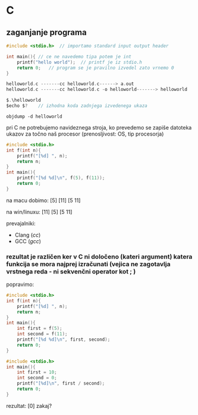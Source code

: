 # C

## zaganjanje programa

```C
#include <stdio.h>  // importamo standard input output header

int main(){ // ce ne navedemo tipa potem je int
    printf("hello world");  // printf je iz stdio.h
    return 0;   // program se je pravilno izvedel zato vrnemo 0
}

helloworld.c -------cc helloworld.c------> a.out
helloworld.c -------cc helloworld.c -o helloworld-------> helloworld

$.\helloworld
$echo $?    // izhodna koda zadnjega izvedenega ukaza
```

```
objdump -d helloworld
```

pri C ne potrebujemo navideznega stroja, ko prevedemo se zapiše datoteka ukazov za točno naš procesor
(prenosljivost: OS, tip procesorja)

```C
#include <stdio.h>
int f(int n){
    printf("[%d] ", n);
    return n;
}
int main(){
    printf("[%d %d]\n", f(5), f(11));
    return 0;
}
```
na macu dobimo: [5] [11] [5 11]

na win/linuxu: [11] [5] [5 11]

prevajalniki:
- Clang (*cc*)
- GCC (*gcc*)
### rezultat je različen ker v C ni določeno (kateri argument) katera funkcija se mora najprej izračunati (vejica ne zagotavlja vrstnega reda - ni sekvenčni operator kot ; )
popravimo:
```C
#include <stdio.h>
int f(int n){
    printf("[%d] ", n);
    return n;
}
int main(){
    int first = f(5);
    int second = f(11);
    printf("[%d %d]\n", first, second);
    return 0;
}
```

```C
#include <stdio.h>
int main(){
    int first = 10;
    int second = 0;
    printf("[%d]\n", first / second);
    return 0;
}
```
rezultat: [0] zakaj?
